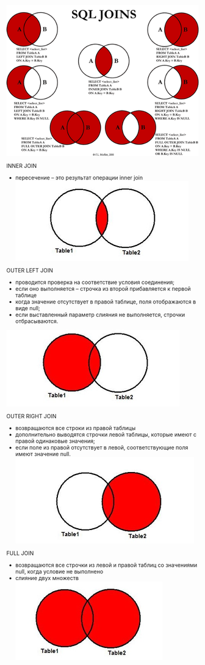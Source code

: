 
![SQL Join operations](SQLjoins.png)

INNER JOIN
* пересечение – это результат операции inner join
![](innerJoin.jpg)

OUTER LEFT JOIN
* проводится проверка на соответствие условия соединения;
* если оно выполняется – строчка из второй прибавляется к первой таблице
* когда значение отсутствует в правой таблице, поля отображаются в виде null;
* если выставленный параметр слияния не выполняется, строчки отбрасываются.

![](outerLeftJoin.jpg)


OUTER RIGHT JOIN
* возвращаются все строки из правой таблицы
* дополнительно выводятся строчки левой таблицы, которые имеют с правой одинаковые значения;
* если поле из правой отсутствует в левой, соответствующие поля имеют значение null.
![](outerRightJoin.jpg)

FULL JOIN
* возвращаются все строчки из левой и правой таблиц со значениями null, когда условие не выполнено
* слияние двух множеств
![](outerFullJoin.jpg)
